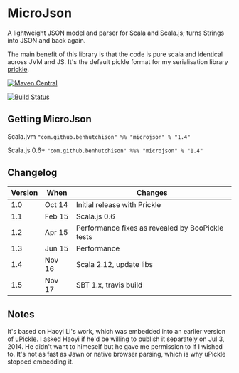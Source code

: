 MicroJson
=========

A lightweight JSON model and parser for Scala and Scala.js; turns Strings into JSON and back again. 

The main benefit of this library is that the code is pure scala and identical across JVM and JS.
It's the default pickle format for my serialisation library [prickle](https://github.com/benhutchison/prickle).

[![Maven Central](https://img.shields.io/maven-central/v/com.github.benhutchison/microjson_2.12.svg?style=plastic)](https://img.shields.io/maven-central/v/com.github.benhutchison/microjson_2.12)

[![Build Status](https://travis-ci.org/benhutchison/MicroJson.svg?branch=master)](https://travis-ci.org/benhutchison/MicroJson)

## Getting MicroJson

Scala.jvm
`"com.github.benhutchison" %% "microjson" % "1.4"`

Scala.js 0.6+
`"com.github.benhutchison" %%% "microjson" % "1.4"`

## Changelog

| Version | When   | Changes |
| --------| -------| --------|
| 1.0     | Oct 14 | Initial release with Prickle |
| 1.1     | Feb 15 | Scala.js 0.6 |
| 1.2     | Apr 15 | Performance fixes as revealed by BooPickle tests |
| 1.3     | Jun 15 | Performance  |
| 1.4     | Nov 16 | Scala 2.12, update libs  |
| 1.5     | Nov 17 | SBT 1.x, travis build  |

## Notes

It's based on Haoyi Li's work, which was embedded into an earlier version of [uPickle](https://github.com/lihaoyi/upickle).
I asked Haoyi if he'd be willing to publish it separately on Jul 3, 2014. He didn't want to himeself but he gave me permission to if I wished to.
It's not as fast as Jawn or native browser parsing, which is why uPickle stopped embedding it.



